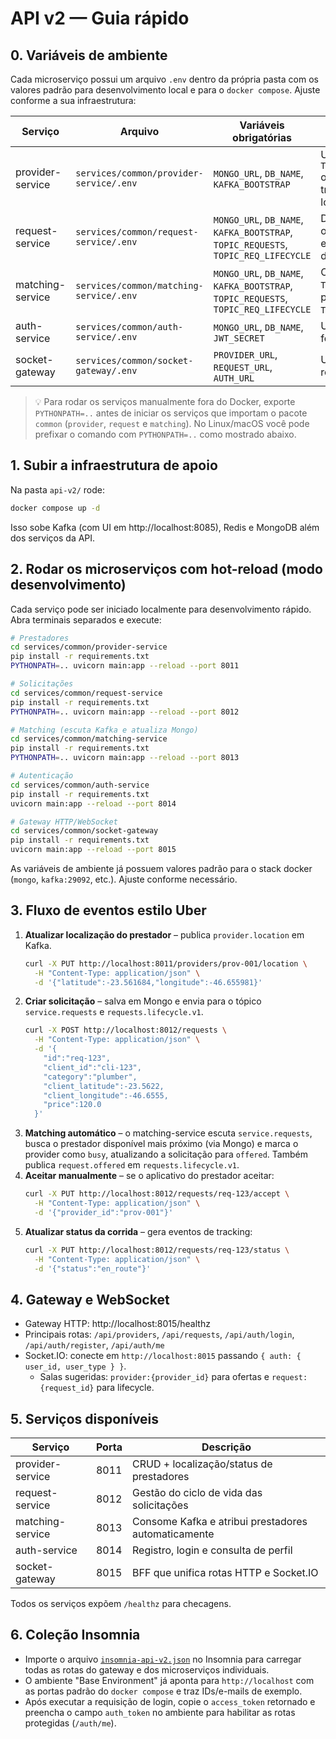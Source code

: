 # API v2 — Guia rápido

## 0. Variáveis de ambiente

Cada microserviço possui um arquivo `.env` dentro da própria pasta com os valores padrão para desenvolvimento local e para o `docker compose`. Ajuste conforme a sua infraestrutura:

| Serviço | Arquivo | Variáveis obrigatórias | Observações |
| ------- | ------- | ---------------------- | ----------- |
| provider-service | `services/common/provider-service/.env` | `MONGO_URL`, `DB_NAME`, `KAFKA_BOOTSTRAP` | Usa `TOPIC_PROV_LOCATION` opcionalmente para trocar o tópico de localização. |
| request-service | `services/common/request-service/.env` | `MONGO_URL`, `DB_NAME`, `KAFKA_BOOTSTRAP`, `TOPIC_REQUESTS`, `TOPIC_REQ_LIFECYCLE` | Define o tópico que o matching consome e o tópico de ciclo de vida. |
| matching-service | `services/common/matching-service/.env` | `MONGO_URL`, `DB_NAME`, `KAFKA_BOOTSTRAP`, `TOPIC_REQUESTS`, `TOPIC_REQ_LIFECYCLE` | Consome `TOPIC_REQUESTS` e publica em `TOPIC_REQ_LIFECYCLE`. |
| auth-service | `services/common/auth-service/.env` | `MONGO_URL`, `DB_NAME`, `JWT_SECRET` | Utilize um segredo forte em produção. |
| socket-gateway | `services/common/socket-gateway/.env` | `PROVIDER_URL`, `REQUEST_URL`, `AUTH_URL` | URLs internas para roteamento HTTP. |

> 💡 Para rodar os serviços manualmente fora do Docker, exporte `PYTHONPATH=..` antes de iniciar os serviços que importam o pacote `common` (`provider`, `request` e `matching`). No Linux/macOS você pode prefixar o comando com `PYTHONPATH=..` como mostrado abaixo.

## 1. Subir a infraestrutura de apoio

Na pasta `api-v2/` rode:

```bash
docker compose up -d
```

Isso sobe Kafka (com UI em http://localhost:8085), Redis e MongoDB além dos serviços da API.

## 2. Rodar os microserviços com hot-reload (modo desenvolvimento)

Cada serviço pode ser iniciado localmente para desenvolvimento rápido.
Abra terminais separados e execute:

```bash
# Prestadores
cd services/common/provider-service
pip install -r requirements.txt
PYTHONPATH=.. uvicorn main:app --reload --port 8011

# Solicitações
cd services/common/request-service
pip install -r requirements.txt
PYTHONPATH=.. uvicorn main:app --reload --port 8012

# Matching (escuta Kafka e atualiza Mongo)
cd services/common/matching-service
pip install -r requirements.txt
PYTHONPATH=.. uvicorn main:app --reload --port 8013

# Autenticação
cd services/common/auth-service
pip install -r requirements.txt
uvicorn main:app --reload --port 8014

# Gateway HTTP/WebSocket
cd services/common/socket-gateway
pip install -r requirements.txt
uvicorn main:app --reload --port 8015
```

As variáveis de ambiente já possuem valores padrão para o stack docker (`mongo`, `kafka:29092`, etc.). Ajuste conforme necessário.

## 3. Fluxo de eventos estilo Uber

1. **Atualizar localização do prestador** – publica `provider.location` em Kafka.
   ```bash
   curl -X PUT http://localhost:8011/providers/prov-001/location \
     -H "Content-Type: application/json" \
     -d '{"latitude":-23.561684,"longitude":-46.655981}'
   ```
2. **Criar solicitação** – salva em Mongo e envia para o tópico `service.requests` e `requests.lifecycle.v1`.
   ```bash
   curl -X POST http://localhost:8012/requests \
     -H "Content-Type: application/json" \
     -d '{
       "id":"req-123",
       "client_id":"cli-123",
       "category":"plumber",
       "client_latitude":-23.5622,
       "client_longitude":-46.6555,
       "price":120.0
     }'
   ```
3. **Matching automático** – o matching-service escuta `service.requests`, busca o prestador disponível mais próximo (via Mongo) e marca o provider como `busy`, atualizando a solicitação para `offered`. Também publica `request.offered` em `requests.lifecycle.v1`.
4. **Aceitar manualmente** – se o aplicativo do prestador aceitar:
   ```bash
   curl -X PUT http://localhost:8012/requests/req-123/accept \
     -H "Content-Type: application/json" \
     -d '{"provider_id":"prov-001"}'
   ```
5. **Atualizar status da corrida** – gera eventos de tracking:
   ```bash
   curl -X PUT http://localhost:8012/requests/req-123/status \
     -H "Content-Type: application/json" \
     -d '{"status":"en_route"}'
   ```

## 4. Gateway e WebSocket

- Gateway HTTP: http://localhost:8015/healthz
- Principais rotas: `/api/providers`, `/api/requests`, `/api/auth/login`, `/api/auth/register`, `/api/auth/me`
- Socket.IO: conecte em `http://localhost:8015` passando `{ auth: { user_id, user_type } }`.
  - Salas sugeridas: `provider:{provider_id}` para ofertas e `request:{request_id}` para lifecycle.

## 5. Serviços disponíveis

| Serviço            | Porta | Descrição                                        |
| ------------------ | ----- | ------------------------------------------------ |
| provider-service   | 8011  | CRUD + localização/status de prestadores         |
| request-service    | 8012  | Gestão do ciclo de vida das solicitações         |
| matching-service   | 8013  | Consome Kafka e atribui prestadores automaticamente |
| auth-service       | 8014  | Registro, login e consulta de perfil             |
| socket-gateway     | 8015  | BFF que unifica rotas HTTP e Socket.IO           |

Todos os serviços expõem `/healthz` para checagens.

## 6. Coleção Insomnia

- Importe o arquivo [`insomnia-api-v2.json`](./insomnia-api-v2.json) no Insomnia para carregar todas as rotas do gateway e dos microserviços individuais.
- O ambiente "Base Environment" já aponta para `http://localhost` com as portas padrão do `docker compose` e traz IDs/e-mails de exemplo.
- Após executar a requisição de login, copie o `access_token` retornado e preencha o campo `auth_token` no ambiente para habilitar as rotas protegidas (`/auth/me`).

